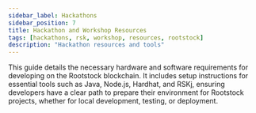 ```yaml
---
sidebar_label: Hackathons 
sidebar_position: 7
title: Hackathon and Workshop Resources
tags: [hackathons, rsk, workshop, resources, rootstock]
description: "Hackathon resources and tools"
---
```


This guide details the necessary hardware and software requirements for developing on the Rootstock blockchain. It includes setup instructions for essential tools such as Java, Node.js, Hardhat, and RSKj, ensuring developers have a clear path to prepare their environment for Rootstock projects, whether for local development, testing, or deployment.

<Card
  title="Prerequisites"
  description="Prerequisites for developing on Rootstock."
  link="/developers/requirements/"
/>

<br></br>

<Card
  title="Starter Kits"
  description="Starter Kits for easy Rootstock Development."
  link="/developers/quickstart/"
/>